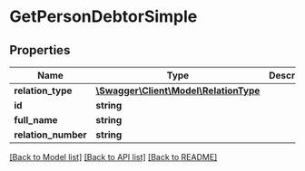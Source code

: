 # GetPersonDebtorSimple

## Properties

 Name                | Type                                                      | Description | Notes      
---------------------|-----------------------------------------------------------|-------------|------------
 **relation_type**   | [**\Swagger\Client\Model\RelationType**](RelationType.md) |             | [optional] 
 **id**              | **string**                                                |             | [optional] 
 **full_name**       | **string**                                                |             | [optional] 
 **relation_number** | **string**                                                |             | [optional] 

[[Back to Model list]](../README.md#documentation-for-models) [[Back to API list]](../README.md#documentation-for-api-endpoints) [[Back to README]](../README.md)


